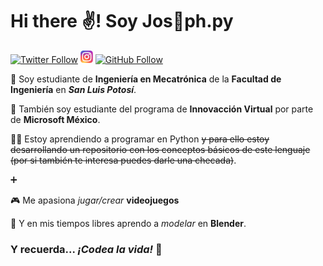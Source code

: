 # Hi there ✌! Soy Jos🎃ph.py

[![Twitter Follow](https://img.shields.io/twitter/follow/PisshhSalgado?style=social)](https://twitter.com/PisshhSalgado)
[![Instagram Follow](images/instagram_logo.png)](https://www.instagram.com/joelouis_salgado)
[![GitHub Follow](https://img.shields.io/github/followers/josephLSalgado?label=Follow%20%40josephLSalgado&style=social)](https://github.com/josephLSalgado)

🎒 Soy estudiante de **Ingeniería en Mecatrónica** de la **Facultad de Ingeniería** en ***San Luis Potosí***.

🎒 También soy estudiante del programa de **Innovacción Virtual** por parte de **Microsoft México**.

👨‍💻 Estoy aprendiendo a programar en Python ~~y para ello estoy desarrollando un repositorio con los conceptos básicos de este lenguaje (por si también te interesa puedes darle una checada)~~.

➕

🎮 Me apasiona *jugar/crear* **videojuegos**

🎨 Y en mis tiempos libres aprendo a *modelar* en **Blender**.

### Y recuerda... *¡Codea la vida!* 🎃
